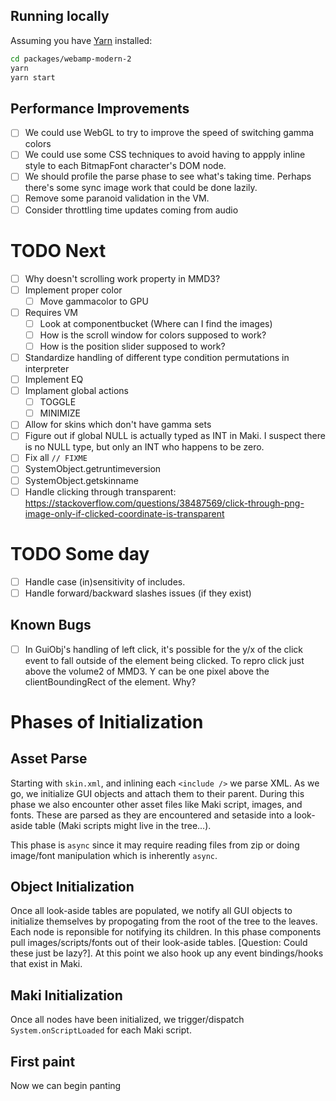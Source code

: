 ## Running locally

Assuming you have [Yarn](https://yarnpkg.com/) installed:

```bash
cd packages/webamp-modern-2
yarn
yarn start
```

## Performance Improvements

- [ ] We could use WebGL to try to improve the speed of switching gamma colors
- [ ] We could use some CSS techniques to avoid having to appply inline style to each BitmapFont character's DOM node.
- [ ] We should profile the parse phase to see what's taking time. Perhaps there's some sync image work that could be done lazily.
- [ ] Remove some paranoid validation in the VM.
- [ ] Consider throttling time updates coming from audio

# TODO Next

- [ ] Why doesn't scrolling work property in MMD3?
- [ ] Implement proper color
    - [ ] Move gammacolor to GPU
- [ ] Requires VM
    - [ ] Look at componentbucket (Where can I find the images)
    - [ ] How is the scroll window for colors supposed to work?
    - [ ] How is the position slider supposed to work?
- [ ] Standardize handling of different type condition permutations in interpreter
- [ ] Implement EQ
- [ ] Implament global actions
    - [ ] TOGGLE
    - [ ] MINIMIZE
- [ ] Allow for skins which don't have gamma sets
- [ ] Figure out if global NULL is actually typed as INT in Maki. I suspect there is no NULL type, but only an INT who happens to be zero.
- [ ] Fix all `// FIXME`
- [ ] SystemObject.getruntimeversion
- [ ] SystemObject.getskinname
- [ ] Handle clicking through transparent: https://stackoverflow.com/questions/38487569/click-through-png-image-only-if-clicked-coordinate-is-transparent

# TODO Some day

- [ ] Handle case (in)sensitivity of includes.
- [ ] Handle forward/backward slashes issues (if they exist)

## Known Bugs

- [ ] In GuiObj's handling of left click, it's possible for the y/x of the click event to fall outside of the element being clicked. To repro click just above the volume2 of MMD3. Y can be one pixel above the clientBoundingRect of the element. Why?

# Phases of Initialization

## Asset Parse

Starting with `skin.xml`, and inlining each `<include />` we parse XML. As we go, we initialize GUI objects and attach them to their parent. During this phase we also encounter other asset files like Maki script, images, and fonts. These are parsed as they are encountered and setaside into a look-aside table (Maki scripts might live in the tree...).

This phase is `async` since it may require reading files from zip or doing image/font manipulation which is inherently `async`.

## Object Initialization

Once all look-aside tables are populated, we notify all GUI objects to initialize themselves by propogating from the root of the tree to the leaves. Each node is reponsible for notifying its children. In this phase components pull images/scripts/fonts out of their look-aside tables. [Question: Could these just be lazy?]. At this point we also hook up any event bindings/hooks that exist in Maki.

## Maki Initialization

Once all nodes have been initialized, we trigger/dispatch `System.onScriptLoaded` for each Maki script.

## First paint

Now we can begin panting 
